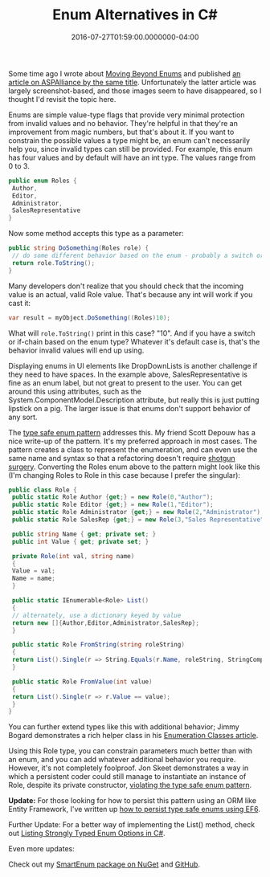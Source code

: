 ﻿---
title: Enum Alternatives in C#
date: "2016-07-27T01:59:00.0000000-04:00"
description: Some time ago I wrote about Moving Beyond Enums and published an
featuredImage: /img/enum.png
---

Some time ago I wrote about [Moving Beyond Enums](http://ardalis.com/moving-beyond-enums) and published [an article on ASPAlliance by the same title](http://aspalliance.com/2075_Moving_Beyond_Enumerations). Unfortunately the latter article was largely screenshot-based, and those images seem to have disappeared, so I thought I'd revisit the topic here.

Enums are simple value-type flags that provide very minimal protection from invalid values and no behavior. They're helpful in that they're an improvement from magic numbers, but that's about it. If you want to constrain the possible values a type might be, an enum can't necessarily help you, since invalid types can still be provided. For example, this enum has four values and by default will have an int type. The values range from 0 to 3.

```csharp
public enum Roles {
 Author,
 Editor,
 Administrator,
 SalesRepresentative
}
```

Now some method accepts this type as a parameter:

```csharp
public string DoSomething(Roles role) {
 // do some different behavior based on the enum - probably a switch or if chain here
 return role.ToString();
}
```

Many developers don't realize that you should check that the incoming value is an actual, valid Role value. That's because any int will work if you cast it:

```csharp
var result = myObject.DoSomething((Roles)10);
```

What will `role.ToString()` print in this case? "10". And if you have a switch or if-chain based on the enum type? Whatever it's default case is, that's the behavior invalid values will end up using.

Displaying enums in UI elements like DropDownLists is another challenge if they need to have spaces. In the example above, SalesRepresentative is fine as an enum label, but not great to present to the user. You can get around this using attributes, such as the System.ComponentModel.Description attribute, but really this is just putting lipstick on a pig. The larger issue is that enums don't support behavior of any sort.

The [type safe enum pattern](http://blog.falafel.com/introducing-type-safe-enum-pattern/) addresses this. My friend Scott Depouw has a nice write-up of the pattern. It's my preferred approach in most cases. The pattern creates a class to represent the enumeration, and can even use the same name and syntax so that a refactoring doesn't require [shotgun surgery](https://www.pluralsight.com/courses/refactoring-fundamentals). Converting the Roles enum above to the pattern might look like this (I'm changing Roles to Role in this case because I prefer the singular):

```csharp
public class Role {
 public static Role Author {get;} = new Role(0,"Author");
 public static Role Editor {get;} = new Role(1,"Editor");
 public static Role Administrator {get;} = new Role(2,"Administrator");
 public static Role SalesRep {get;} = new Role(3,"Sales Representative");

 public string Name { get; private set; }
 public int Value { get; private set; }

 private Role(int val, string name)
 {
 Value = val;
 Name = name;
 }

 public static IEnumerable<Role> List()
 {
 // alternately, use a dictionary keyed by value
 return new []{Author,Editor,Administrator,SalesRep};
 }

 public static Role FromString(string roleString)
 {
 return List().Single(r => String.Equals(r.Name, roleString, StringComparison.OrdinalIgnoreCase));
 }

 public static Role FromValue(int value)
 {
 return List().Single(r => r.Value == value);
 }
}
```

You can further extend types like this with additional behavior; Jimmy Bogard demonstrates a rich helper class in his [Enumeration Classes article](https://lostechies.com/jimmybogard/2008/08/12/enumeration-classes/).

Using this Role type, you can constrain parameters much better than with an enum, and you can add whatever additional behavior you require. However, it's not completely foolproof. Jon Skeet demonstrates a way in which a persistent coder could still manage to instantiate an instance of Role, despite its private constructor, [violating the type safe enum pattern](https://codeblog.jonskeet.uk/2014/10/23/violating-the-smart-enum-pattern-in-c/).

**Update:** For those looking for how to persist this pattern using an ORM like Entity Framework, I've written up [how to persist type safe enums using EF6](/persisting-the-type-safe-enum-pattern-with-ef-6).

Further Update: For a better way of implementing the List() method, check out [Listing Strongly Typed Enum Options in C#](https://ardalis.com/listing-strongly-typed-enum-options-in-c).

Even more updates:

Check out my [SmartEnum package on NuGet](https://www.nuget.org/packages/Ardalis.SmartEnum) and [GitHub](https://github.com/ardalis/SmartEnum).

